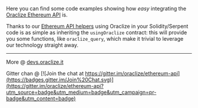 Here you can find some code examples showing how *easy* integrating the [Oraclize Ethereum API](https://github.com/oraclize/ethereum-api) is.

Thanks to our [Ethereum API helpers](https://github.com/oraclize/ethereum-api) using Oraclize in your Solidity/Serpent code is as simple as inheriting the `usingOraclize` contract: this will provide you some functions, like `oraclize_query`, which make it trivial to leverage our technology straight away. 


----------


More @ [devs.oraclize.it](http://devs.oraclize.it)

Gitter chan @ 
[![Join the chat at https://gitter.im/oraclize/ethereum-api](https://badges.gitter.im/Join%20Chat.svg)](https://gitter.im/oraclize/ethereum-api?utm_source=badge&utm_medium=badge&utm_campaign=pr-badge&utm_content=badge)

